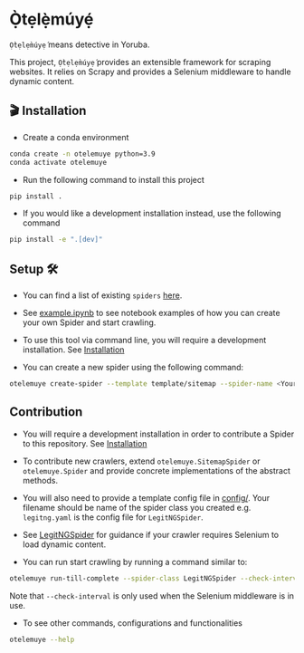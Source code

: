 # Ọ̀tẹlẹ̀múyẹ́

`Ọ̀tẹlẹ̀múyẹ́` means detective in Yoruba.

This project, `Ọ̀tẹlẹ̀múyẹ́` provides an extensible framework for scraping websites. It relies on Scrapy and provides a Selenium middleware to handle dynamic content.

## 🎬 Installation

* Create a conda environment

```bash
conda create -n otelemuye python=3.9
conda activate otelemuye
```

* Run the following command to install this project

```bash
pip install .
```

* If you would like a development installation instead, use the following command

```bash
pip install -e ".[dev]"
```

## Setup 🛠️

* You can find a list of existing `spiders` [here](src/otelemuye/spiders/README.md).

* See [example.ipynb](notebooks/example.ipynb) to see notebook examples of how you can create your own Spider and start crawling.

* To use this tool via command line, you will require a development installation. See [Installation](#🎬-installation)

* You can create a new spider using the following command:

```bash
otelemuye create-spider --template template/sitemap --spider-name <YourSpiderName> --language <Language>
```

## Contribution

* You will require a development installation in order to contribute a Spider to this repository. See [Installation](#🎬-installation)

* To contribute new crawlers, extend `otelemuye.SitemapSpider` or `otelemuye.Spider` and provide concrete implementations of the abstract methods.

* You will also need to provide a template config file in [config/](config). Your filename should be name of the spider class you created e.g. `legitng.yaml` is the config file for `LegitNGSpider`.

* See [LegitNGSpider](src/otelemuye/spiders/legitng.py) for guidance if your crawler requires Selenium to load dynamic content.

* You can run start crawling by running a command similar to:

```bash
otelemuye run-till-complete --spider-class LegitNGSpider --check-interval 300
```
Note that `--check-interval` is only used when the Selenium middleware is in use.

* To see other commands, configurations and functionalities

```bash
otelemuye --help
```
